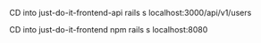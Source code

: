 CD into just-do-it-frontend-api
rails s
localhost:3000/api/v1/users

CD into just-do-it-frontend
npm rails s
localhost:8080